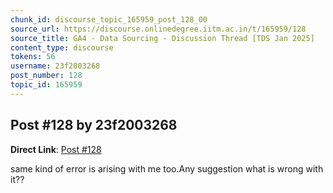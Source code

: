 ```yaml
---
chunk_id: discourse_topic_165959_post_128_00
source_url: https://discourse.onlinedegree.iitm.ac.in/t/165959/128
source_title: GA4 - Data Sourcing - Discussion Thread [TDS Jan 2025]
content_type: discourse
tokens: 56
username: 23f2003268
post_number: 128
topic_id: 165959
---
```


## Post #128 by 23f2003268

**Direct Link**: [Post #128](https://discourse.onlinedegree.iitm.ac.in/t/165959/128)

same kind of error is arising with me too.Any suggestion what is wrong with it??
